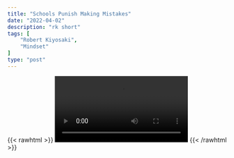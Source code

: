 ```yaml
---
title: "Schools Punish Making Mistakes"
date: "2022-04-02"
description: "rk short"
tags: [
    "Robert Kiyosaki",
    "Mindset"
]
type: "post"
---
```

{{< rawhtml >}}
    <video width="auto" height="auto" controls>
        <source src="https://clips.dev00ps.com/Robert%20Kiyosaki/Robert%20Kiyosaki%20On%20Why%20School%20Is%20Wrong%20For%20Doing%20This%3F%21.mp4" type="video/mp4"> 
    </video>
{{< /rawhtml >}}